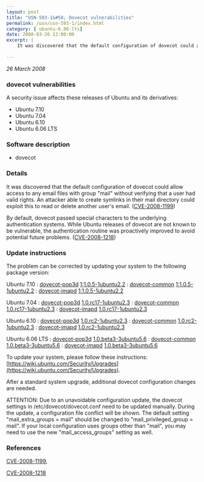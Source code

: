 ```yaml
---
layout: post
title: "USN-593-1&#58; Dovecot vulnerabilities"
permalink: /usn/usn-593-1/index.html
category: [ ubuntu-6.06-lts]
date: 2008-03-26 12:00:00
excerpt: |
    It was discovered that the default configuration of dovecot could allow access to any email files with group &quot;mail&quot; without verifying that a user had valid rights.  An attacker able to create symlinks in their mail directory could exploit this to read or delete another user&#39;s email. ([CVE-2008-1199](http://people.ubuntu.com/~ubuntu-security/cve/CVE-2008-1199))
    
--- 
```

 
 

*26 March 2008*

### dovecot vulnerabilities

A security issue affects these releases of Ubuntu and its derivatives:

* Ubuntu 7.10
* Ubuntu 7.04
* Ubuntu 6.10
* Ubuntu 6.06 LTS

### Software description

* dovecot 

### Details

It was discovered that the default configuration of dovecot could allow access to any email files with group &quot;mail&quot; without verifying that a user had valid rights. An attacker able to create symlinks in their mail directory could exploit this to read or delete another user&#39;s email. ([CVE-2008-1199](http://people.ubuntu.com/~ubuntu-security/cve/CVE-2008-1199))

By default, dovecot passed special characters to the underlying authentication systems. While Ubuntu releases of dovecot are not known to be vulnerable, the authentication routine was proactively improved to avoid potential future problems. ([CVE-2008-1218](http://people.ubuntu.com/~ubuntu-security/cve/CVE-2008-1218)) 

### Update instructions

The problem can be corrected by updating your system to the following package version:

Ubuntu 7.10
 : [dovecot-pop3d](https://launchpad.net/ubuntu/+source/dovecot) <span> [1:1.0.5-1ubuntu2.2](https://launchpad.net/ubuntu/+source/dovecot/1:1.0.5-1ubuntu2.2) </span> 
 : [dovecot-common](https://launchpad.net/ubuntu/+source/dovecot) <span> [1:1.0.5-1ubuntu2.2](https://launchpad.net/ubuntu/+source/dovecot/1:1.0.5-1ubuntu2.2) </span> 
 : [dovecot-imapd](https://launchpad.net/ubuntu/+source/dovecot) <span> [1:1.0.5-1ubuntu2.2](https://launchpad.net/ubuntu/+source/dovecot/1:1.0.5-1ubuntu2.2) </span> 

Ubuntu 7.04
 : [dovecot-pop3d](https://launchpad.net/ubuntu/+source/dovecot) <span> [1.0.rc17-1ubuntu2.3](https://launchpad.net/ubuntu/+source/dovecot/1.0.rc17-1ubuntu2.3) </span> 
 : [dovecot-common](https://launchpad.net/ubuntu/+source/dovecot) <span> [1.0.rc17-1ubuntu2.3](https://launchpad.net/ubuntu/+source/dovecot/1.0.rc17-1ubuntu2.3) </span> 
 : [dovecot-imapd](https://launchpad.net/ubuntu/+source/dovecot) <span> [1.0.rc17-1ubuntu2.3](https://launchpad.net/ubuntu/+source/dovecot/1.0.rc17-1ubuntu2.3) </span> 

Ubuntu 6.10
 : [dovecot-pop3d](https://launchpad.net/ubuntu/+source/dovecot) <span> [1.0.rc2-1ubuntu2.3](https://launchpad.net/ubuntu/+source/dovecot/1.0.rc2-1ubuntu2.3) </span> 
 : [dovecot-common](https://launchpad.net/ubuntu/+source/dovecot) <span> [1.0.rc2-1ubuntu2.3](https://launchpad.net/ubuntu/+source/dovecot/1.0.rc2-1ubuntu2.3) </span> 
 : [dovecot-imapd](https://launchpad.net/ubuntu/+source/dovecot) <span> [1.0.rc2-1ubuntu2.3](https://launchpad.net/ubuntu/+source/dovecot/1.0.rc2-1ubuntu2.3) </span> 

Ubuntu 6.06 LTS
 : [dovecot-pop3d](https://launchpad.net/ubuntu/+source/dovecot) <span> [1.0.beta3-3ubuntu5.6](https://launchpad.net/ubuntu/+source/dovecot/1.0.beta3-3ubuntu5.6) </span> 
 : [dovecot-common](https://launchpad.net/ubuntu/+source/dovecot) <span> [1.0.beta3-3ubuntu5.6](https://launchpad.net/ubuntu/+source/dovecot/1.0.beta3-3ubuntu5.6) </span> 
 : [dovecot-imapd](https://launchpad.net/ubuntu/+source/dovecot) <span> [1.0.beta3-3ubuntu5.6](https://launchpad.net/ubuntu/+source/dovecot/1.0.beta3-3ubuntu5.6) </span> 

To update your system, please follow these instructions: [https://wiki.ubuntu.com/Security/Upgrades](https://wiki.ubuntu.com/Security/Upgrades).

After a standard system upgrade, additional dovecot configuration changes are needed.

ATTENTION: Due to an unavoidable configuration update, the dovecot settings in /etc/dovecot/dovecot.conf need to be updated manually. During the update, a configuration file conflict will be shown. The default setting &quot;mail_extra_groups = mail&quot; should be changed to &quot;mail_privileged_group = mail&quot;. If your local configuration uses groups other than &quot;mail&quot;, you may need to use the new &quot;mail_access_groups&quot; setting as well. 

### References

 
 [CVE-2008-1199](http://people.ubuntu.com/~ubuntu-security/cve/CVE-2008-1199), 

 [CVE-2008-1218](http://people.ubuntu.com/~ubuntu-security/cve/CVE-2008-1218)
 

